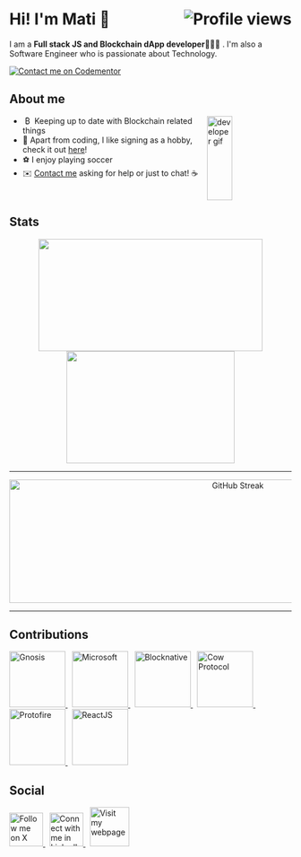 <div id="header">
  <h1>Hi! I'm Mati 👋
    <img src="https://komarev.com/ghpvc/?username=matextrem&style=for-the-badge&color=1565c0&abbreviated=true" alt="Profile views" align="right"/>
  </h1>
</div>

I am a **Full stack JS and Blockchain dApp developer**👨🏽‍💻 .  I'm also a Software Engineer who is passionate about Technology.

[![Contact me on Codementor](https://www.codementor.io/m-badges/matiasdastugue/im-a-cm-b.svg)](https://www.codementor.io/@matiasdastugue?refer=badge)
## About me

<img align='right' width='30%' height='150px' src='https://media.giphy.com/media/cFdHXXm5GhJsc/giphy.gif' alt='developer gif'>

* &nbsp;₿ &nbsp;Keeping up to date with Blockchain related things 
* 🎤 Apart from coding, I like signing as a hobby, check it out <a href="https://open.spotify.com/artist/24VF8ThxeX8sA7Ble3ZHnq">here</a>!
* ⚽  I enjoy playing soccer
* ✉️ <a href="mailto:matiasdastugue@gmail.com?subject=I%20came%20across%20your%20GitHub%20profile!">Contact me</a> asking for help or just to chat! :coffee:
<br>

## Stats
<p align="center">
  <img width="400" height="200" src="https://github-readme-stats.vercel.app/api?username=matextrem&hide=stars&show_icons=true&theme=tokyonight">
  <img width="300" height="200" src="https://github-readme-stats.vercel.app/api/top-langs/?username=matextrem&layout=compact&theme=tokyonight&langs_count=6">
</p>

---

<p align="center">
  <img width="800" height="220" src="https://streak-stats.demolab.com?user=matextrem&theme=tokyonight&card_width=800" alt="GitHub Streak">
</p>

---

## Contributions

<a href="https://github.com/gnosis/safe-react/commits?author=matextrem" target="_blank">
  <img src="https://avatars.githubusercontent.com/u/24954468?s=200&v=4" width="100" alt="Gnosis" title="Gnosis">
</a>
&nbsp;
<a href="https://github.com/microsoft/vscode-npm-scripts/pull/75" target="_blank">
  <img src="https://avatars.githubusercontent.com/u/6154722?s=200&v=4" width="100" alt="Microsoft" title="Microsoft">
</a>
&nbsp;
<a href="https://github.com/blocknative/web3-onboard/commits?author=matextrem" target="_blank">
  <img src="https://avatars.githubusercontent.com/u/40773874?s=200&v=4" width="100" alt="Blocknative" title="Blocknative">
</a>
&nbsp;
<a href="https://github.com/cowprotocol/explorer/commits?author=matextrem" target="_blank">
  <img src="https://avatars.githubusercontent.com/u/102358895?s=200&v=4" width="100" alt="Cow Protocol" title="Cow Protocol">
</a>
&nbsp;
<a href="https://github.com/protofire/maker-governance-dashboard/commits?author=matextrem" target="_blank">
  <img src="https://avatars.githubusercontent.com/u/32464792?s=200&v=4" width="100" alt="Protofire" title="Protofire">
</a>
&nbsp;
<a href="https://github.com/reactjs/reactjs.org/pull/1302" target="_blank">
  <img src="https://avatars.githubusercontent.com/u/6412038?s=200&v=4" width="100" alt="ReactJS" title="ReactJS">
</a>


## Social
<a href="https://x.com/matidastugue" target="_blank">
  <img src="https://img.freepik.com/free-vector/new-2023-twitter-logo-x-icon-design_1017-45418.jpg?size=338&ext=jpg&ga=GA1.1.1395880969.1709769600&semt=ais" width="60" alt="Follow me on X" title="Follow me on X">
</a>
&nbsp;
<a href="https://www.linkedin.com/in/matiasdastugue" target="_blank">
  <img src="https://upload.wikimedia.org/wikipedia/commons/thumb/c/ca/LinkedIn_logo_initials.png/800px-LinkedIn_logo_initials.png" width="60" alt="Connect with me in LinkedIn" title="Connect with me in LinkedIn">
</a>
&nbsp;
<a href="https://matiasdastugue.com/" target="_blank">
  <img src="https://i0.wp.com/matiasdastugue.com/wp-content/uploads/2022/03/cropped-cropped-cropped-MD4-1.png?fit=106%2C90&ssl=1" width="70" alt="Visit my webpage" title="Visit my webpage">
</a>
